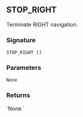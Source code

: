 ## STOP\_RIGHT

Terminate RIGHT navigation.


### Signature

`STOP_RIGHT ()`


### Parameters

`None`


### Returns

\`None
\`
